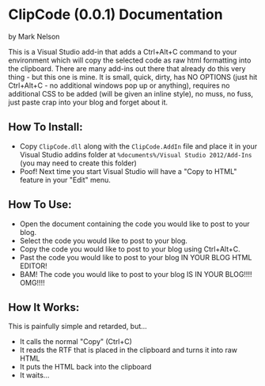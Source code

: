 ClipCode (0.0.1) Documentation
==============================

by Mark Nelson

This is a Visual Studio add-in that adds a Ctrl+Alt+C command to your environment which will copy the selected code as raw html formatting into the clipboard.
There are many add-ins out there that already do this very thing - but this one is mine. It is small, quick, dirty, has NO OPTIONS (just hit Ctrl+Alt+C - no additional windows pop up or anything), requires no additional CSS to be added (will be given an inline style), no muss, no fuss, just paste crap into your blog and forget about it.

How To Install:
---------------
* Copy `ClipCode.dll` along with the `ClipCode.AddIn` file and place it in your Visual Studio addins folder at `%documents%/Visual Studio 2012/Add-Ins` (you may need to create this folder)
* Poof! Next time you start Visual Studio will have a "Copy to HTML" feature in your "Edit" menu.

How To Use:
-----------
* Open the document containing the code you would like to post to your blog.
* Select the code you would like to post to your blog.
* Copy the code you would like to post to your blog using Ctrl+Alt+C.
* Past the code you would like to post to your blog IN YOUR BLOG HTML EDITOR!
* BAM! The code you would like to post to your blog IS IN YOUR BLOG!!!! OMG!!!!

How It Works:
-------------
This is painfully simple and retarded, but...
* It calls the normal "Copy" (Ctrl+C)
* It reads the RTF that is placed in the clipboard and turns it into raw HTML
* It puts the HTML back into the clipboard
* It waits...